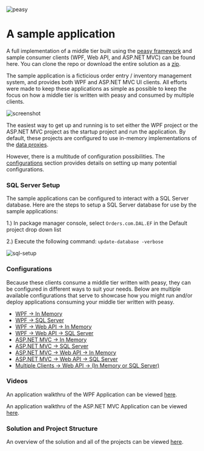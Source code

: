 ![peasy](https://www.dropbox.com/s/2yajr2x9yevvzbm/peasy3.png?dl=0&raw=1)

# A sample application

A full implementation of a middle tier built using the [peasy framework](https://github.com/peasy/Peasy.NET) and sample consumer clients (WPF, Web API, and ASP.NET MVC) can be found here.  You can clone the repo or download the entire solution as a [zip](https://github.com/peasy/samples/archive/master.zip).

The sample application is a ficticious order entry / inventory management system, and provides both WPF and ASP.NET MVC UI clients.  All efforts were made to keep these applications as simple as possible to keep the focus on how a middle tier is written with peasy and consumed by multiple clients.

![screenshot](https://www.dropbox.com/s/lw5y82r0yj4jrt3/screenshot.png?dl=0&raw=1)

The easiest way to get up and running is to set either the WPF project or the ASP.NET MVC project as the startup project and run the application.  By default, these projects are configured to use in-memory implementations of the [data proxies](https://github.com/peasy/Peasy.NET/wiki/Data-Proxy).

However, there is a multitude of configuration possibilities.  The [configurations](https://github.com/peasy/Samples#configurations) section provides details on setting up many potential configurations.

### SQL Server Setup

The sample applications can be configured to interact with a SQL Server database.  Here are the steps to setup a SQL Server database for use by the sample applications:

1.) In package manager console, select ```Orders.com.DAL.EF``` in the Default project drop down list

2.) Execute the following command: ```update-database -verbose```

![sql-setup](https://www.dropbox.com/s/g7x7oss660iz1ms/sql-setup.png?dl=0&raw=1)

### Configurations

Because these clients consume a middle tier written with peasy, they can be configured in different ways to suit your needs.  Below are multiple available configurations that serve to showcase how you might run and/or deploy applications consuming your middle tier written with peasy.

* [WPF &#8594; In Memory](https://github.com/peasy/Samples/wiki/Configuring-WPF-%E2%86%92--In-Memory)
* [WPF &#8594; SQL Server](https://github.com/peasy/Samples/wiki/Configuring-WPF-%E2%86%92-SQL-Server)
* [WPF &#8594; Web API &#8594; In Memory](https://github.com/peasy/Samples/wiki/Configuring-WPF-%E2%86%92-Web-API-%E2%86%92-In-Memory)
* [WPF &#8594; Web API &#8594; SQL Server](https://github.com/peasy/Samples/wiki/Configuring-WPF-%E2%86%92-Web-API-%E2%86%92-SQL-Server)
* [ASP.NET MVC &#8594; In Memory](https://github.com/peasy/Samples/wiki/Configuring-ASP.NET-MVC-%E2%86%92-In-Memory)
* [ASP.NET MVC &#8594; SQL Server](https://github.com/peasy/Samples/wiki/Configuring-ASP.NET-MVC-%E2%86%92-SQL-Server)
* [ASP.NET MVC &#8594; Web API &#8594; In Memory](https://github.com/peasy/Samples/wiki/Configuring-ASP.NET-MVC-%E2%86%92-Web-API-%E2%86%92-In-Memory)
* [ASP.NET MVC &#8594; Web API &#8594; SQL Server](https://github.com/peasy/Samples/wiki/Configuring-ASP.NET-MVC-%E2%86%92-Web-API-%E2%86%92-SQL-Server)
* [Multiple Clients &#8594; Web API &#8594; (In Memory or SQL Server)](https://github.com/peasy/Samples/wiki/Configuring-Multiple-Clients-%E2%86%92-Web-API-%E2%86%92-(In-Memory-or-SQL-Server))

### Videos

An application walkthru of the WPF Application can be viewed [here](https://youtu.be/EdBKA6m_HKY).

An application walkthru of the ASP.NET MVC Application can be viewed [here](https://youtu.be/8axAQ-s2rEQ).

### Solution and Project Structure

An overview of the solution and all of the projects can be viewed [here](https://github.com/peasy/Samples/wiki/Solution-and-project-structure).
